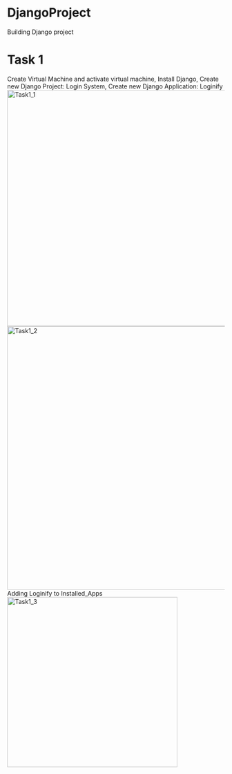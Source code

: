 # DjangoProject
Building Django project
# Task 1
Create Virtual Machine and activate virtual machine,
Install Django,
Create new Django Project: Login System,
Create new Django Application: Loginify
<img width="547" alt="Task1_1" src="https://github.com/user-attachments/assets/56616876-5912-4d82-b9c2-4904d3a0f45a" />
<img width="610" alt="Task1_2" src="https://github.com/user-attachments/assets/b1292ab4-ac25-4771-a9c9-9a5713b1e5f0" />
Adding Loginify to Installed_Apps
<img width="394" alt="Task1_3" src="https://github.com/user-attachments/assets/a68576ba-d45e-472c-a06d-d93acc047a8b" />

